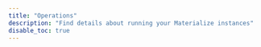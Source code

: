 ```yaml
---
title: "Operations"
description: "Find details about running your Materialize instances"
disable_toc: true
---
```


